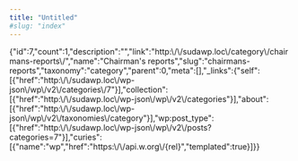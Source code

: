 ```yaml
---
title: "Untitled"
#slug: "index"
---
```


{"id":7,"count":1,"description":"","link":"http:\\/\\/sudawp.loc\\/category\\/chairmans-reports\\/","name":"Chairman's reports","slug":"chairmans-reports","taxonomy":"category","parent":0,"meta":\[\],"\_links":{"self":\[{"href":"http:\\/\\/sudawp.loc\\/wp-json\\/wp\\/v2\\/categories\\/7"}\],"collection":\[{"href":"http:\\/\\/sudawp.loc\\/wp-json\\/wp\\/v2\\/categories"}\],"about":\[{"href":"http:\\/\\/sudawp.loc\\/wp-json\\/wp\\/v2\\/taxonomies\\/category"}\],"wp:post\_type":\[{"href":"http:\\/\\/sudawp.loc\\/wp-json\\/wp\\/v2\\/posts?categories=7"}\],"curies":\[{"name":"wp","href":"https:\\/\\/api.w.org\\/{rel}","templated":true}\]}}